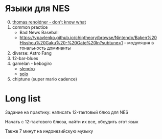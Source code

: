 # Языки для NES


0. [thomas renoldner - don't know what](https://vimeo.com/412906856)
1. common practice
   - Bad News Baseball
   - https://vpavlenko.github.io/chiptheory/browse/Nintendo/Baken%20Hisshou%20Gaku%20-%20Gate%20In?subtune=1 - модуляция в тональность доминанты
2. diverse: Astro Fang
3. 12-bar-blues
2. gamelan - kebogiro
   - [slendro](https://www.youtube.com/watch?v=vTcUbjXyhBQ)
   - [solo](https://www.youtube.com/watch?v=lWqqRQQalS0)
4. chiptune (super mario cadence)




# Long list

Задание на практику: написать 12-тактовый блюз для NES


Начать с 12-тактового блюза, найти их все, обсудить этот язык

Также 7 минут на индонезийскую музыку
